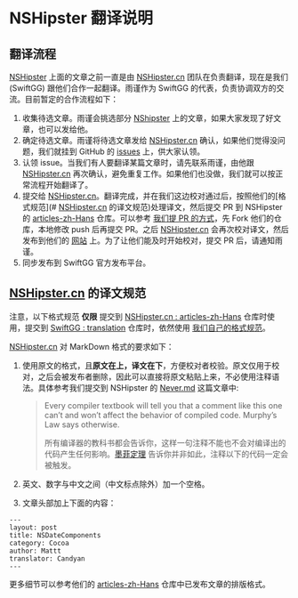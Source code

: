 # NSHipster 翻译说明

## 翻译流程

[NSHipster](https://nshipster.com/) 上面的文章之前一直是由 [NSHipster.cn](https://nshipster.cn/) 团队在负责翻译，现在是我们 (SwiftGG) 跟他们合作一起翻译。雨谨作为 SwiftGG 的代表，负责协调双方的交流。目前暂定的合作流程如下：

1. 收集待选文章。雨谨会挑选部分 [NShipster](https://nshipster.com/) 上的文章，如果大家发现了好文章，也可以发给他。
2. 确定待选文章。雨谨将待选文章发给 [NSHipster.cn](https://nshipster.cn/) 确认，如果他们觉得没问题，我们就挂到 GitHub 的 [issues](https://github.com/SwiftGGTeam/translation/issues) 上，供大家认领。
3. 认领 issue。当我们有人要翻译某篇文章时，请先联系雨谨，由他跟 [NSHipster.cn](https://nshipster.cn/) 再次确认，避免重复工作。如果他们也没做，我们就可以按正常流程开始翻译了。
4. 提交给 [NSHipster.cn](https://nshipster.cn/)。翻译完成，并在我们这边校对通过后，按照他们的[格式规范](# [NSHipster.cn](https://nshipster.cn/) 的译文规范)处理译文，然后提交 PR 到 NSHipster 的  [articles-zh-Hans](https://github.com/NSHipster/articles-zh-Hans) 仓库。可以参考 [我们提 PR 的方式](https://github.com/SwiftGGTeam/translation/blob/master/翻译流程概述及PR说明.md#如何发起-pull-request)，先 Fork 他们的仓库，本地修改 push 后再提交 PR。之后 [NSHipster.cn](https://nshipster.cn/) 会再次校对译文，然后发布到他们的 [网站](https://nshipster.cn/) 上。为了让他们能及时开始校对，提交 PR 后，请通知雨谨。
5. 同步发布到 SwiftGG 官方发布平台。

## [NSHipster.cn](https://nshipster.cn/) 的译文规范

注意，以下格式规范 **仅限** 提交到 [NSHipster.cn : articles-zh-Hans](https://github.com/NSHipster/articles-zh-Hans) 仓库时使用，提交到 [SwiftGG : translation](https://github.com/SwiftGGTeam/translation) 仓库时，依然使用 [我们自己的格式规范](https://github.com/SwiftGGTeam/translation/blob/master/SwiftGG%20排版指南.md)。

[NSHipster.cn](https://nshipster.cn/) 对 MarkDown 格式的要求如下：

1. 使用原文的格式，且**原文在上，译文在下**，方便校对者校验。原文仅用于校对，之后会被发布者删除，因此可以直接将原文粘贴上来，不必使用注释语法。具体参考我们提交到 NSHipster 的 [Never.md](https://raw.githubusercontent.com/mobilefellow/articles-zh-Hans/master/2018-07-30-never.md) 这篇文章中:

    > Every compiler textbook will tell you that a comment like this one can’t and won’t affect the behavior of compiled code. Murphy’s Law says otherwise.
    >
    > 所有编译器的教科书都会告诉你，这样一句注释不能也不会对编译出的代码产生任何影响。[墨菲定理](https://en.wikipedia.org/wiki/Murphy%27s_law) 告诉你并非如此，注释以下的代码一定会被触发。

2. 英文、数字与中文之间（中文标点除外）加一个空格。
3. 文章头部加上下面的内容：

```
---
layout: post
title: NSDateComponents
category: Cocoa
author: Mattt
translator: Candyan
---
```

更多细节可以参考他们的 [articles-zh-Hans](https://github.com/NSHipster/articles-zh-Hans) 仓库中已发布文章的排版格式。
